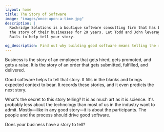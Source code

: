 ```yaml
---
layout: home
title: The Story of Software
image: "images/once-upon-a-time.jpg"
description: |
  Rockridge Solutions is a boutique software consulting firm that has been helping clients tell
  the story of their businesses for 20 years. Let Todd and John leverage the power of Ruby on
  Rails to help tell your story.

og_description: Find out why building good software means telling the right story.
---
```


Business is the story of an employee that gets hired, gets promoted, and gets a raise. It is the story 
of an order that gets submitted, fulfilled, and delivered.

Good software helps to tell that story. It fills in the blanks and brings expected context to bear. It
records these stories, and it even predicts the next story.

What's the secret to this story telling? It is as much art as it is science. It's probably less about the
technology than most of us in the industry want to admit. Mostly—like in any good story—it is about the
participants. The people and the process should drive good software.

Does your business have a story to tell?
